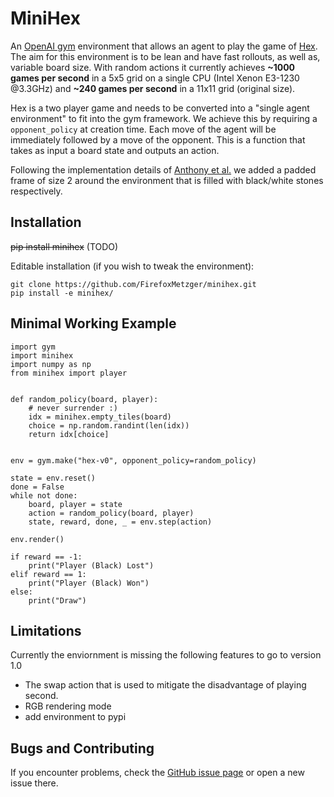 # MiniHex 

An [OpenAI gym](https://github.com/openai/gym/) environment that allows an 
agent to play the game of [Hex](https://en.wikipedia.org/wiki/Hex_(board_game)).
The aim for this environment is to be lean and have fast rollouts, as well as,
variable board size. With random actions it currently achieves **~1000 games per 
second** in a 5x5 grid on a single CPU (Intel Xenon E3-1230 @3.3GHz) and 
**~240 games per second** in a 11x11 grid (original size).

Hex is a two player game and needs to be converted into a "single agent 
environment" to fit into the gym framework. We achieve this by requiring a
`opponent_policy` at creation time. Each move of the agent will be immediately
followed by a move of the opponent. This is a function that takes as input a
board state and outputs an action.

Following the implementation details of 
[Anthony et al.](https://arxiv.org/abs/1705.08439) we added a padded frame
of size 2 around the environment that is filled with black/white stones
respectively.

## Installation

~~pip install minihex~~ (TODO)

Editable installation (if you wish to tweak the environment):
```
git clone https://github.com/FirefoxMetzger/minihex.git
pip install -e minihex/
```

## Minimal Working Example

```
import gym
import minihex
import numpy as np
from minihex import player


def random_policy(board, player):
    # never surrender :)
    idx = minihex.empty_tiles(board)
    choice = np.random.randint(len(idx))
    return idx[choice]


env = gym.make("hex-v0", opponent_policy=random_policy)

state = env.reset()
done = False
while not done:
    board, player = state
    action = random_policy(board, player)
    state, reward, done, _ = env.step(action)

env.render()

if reward == -1:
    print("Player (Black) Lost")
elif reward == 1:
    print("Player (Black) Won")
else:
    print("Draw")

```

## Limitations

Currently the enviornment is missing the following features to go to version 1.0

- The swap action that is used to mitigate the disadvantage of playing second.
- RGB rendering mode
- add environment to pypi

## Bugs and Contributing
If you encounter problems, check the [GitHub issue page](https://github.com/FirefoxMetzger/minihex/issues) or open a new issue there.